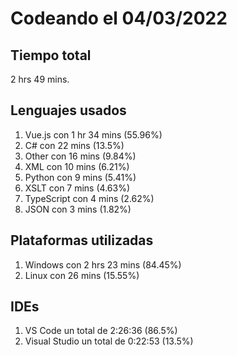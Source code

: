 # Codeando el 04/03/2022

## Tiempo total
2 hrs 49 mins.

## Lenguajes usados
1. Vue.js con 1 hr 34 mins (55.96%)
1. C# con 22 mins (13.5%)
1. Other con 16 mins (9.84%)
1. XML con 10 mins (6.21%)
1. Python con 9 mins (5.41%)
1. XSLT con 7 mins (4.63%)
1. TypeScript con 4 mins (2.62%)
1. JSON con 3 mins (1.82%)

## Plataformas utilizadas
1. Windows con 2 hrs 23 mins (84.45%)
1. Linux con 26 mins (15.55%)

## IDEs
1. VS Code un total de 2:26:36 (86.5%)
1. Visual Studio un total de 0:22:53 (13.5%)
